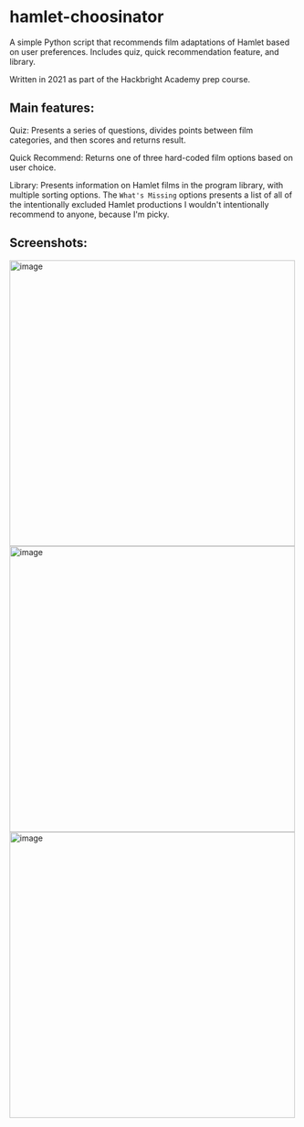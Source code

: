 # hamlet-choosinator
A simple Python script that recommends film adaptations of Hamlet based on user preferences. Includes quiz, quick recommendation feature, and library.

Written in 2021 as part of the Hackbright Academy prep course.

## Main features:

Quiz:
Presents a series of questions, divides points between film categories, and then scores and returns result.

Quick Recommend:
Returns one of three hard-coded film options based on user choice.

Library:
Presents information on Hamlet films in the program library, with multiple sorting options. The `What's Missing` options presents a list of all of the intentionally excluded Hamlet productions I wouldn't intentionally recommend to anyone, because I'm picky.

## Screenshots:

<img width="500" alt="image" src="https://github.com/whatapieceofwork/hamlet-choosinator/assets/2827075/f4d3e02b-154c-47b8-b30c-5cc4fae06a31">

<img width="500" alt="image" src="https://github.com/whatapieceofwork/hamlet-choosinator/assets/2827075/88f34d89-840a-4abe-b38b-70a7f9caac32">

<img width="500" alt="image" src="https://github.com/whatapieceofwork/hamlet-choosinator/assets/2827075/eb6dffa8-ac5f-4193-9e7c-f13b531b13ad">
